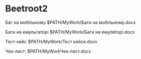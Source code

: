# Beetroot2

Баг на мобільному 
$PATH/MyWork/Баги на мобільному.docx

Баги на емульгаторі
$PATH/MyWork/Баги на емуляторі.docx

Тест-кейс
$PATH/MyWork/Тест кейси.docx           
           
Чек-лист:
$PATH/MyWorkЧек-лист.docx
